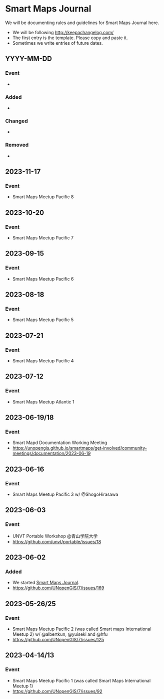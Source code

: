 # Smart Maps Journal
We will be documenting rules and guidelines for Smart Maps Journal here. 
- We will be following http://keepachangelog.com/
- The first entry is the template. Please copy and paste it.
- Sometimes we write entries of future dates. 

## YYYY-MM-DD
### Event
-
### Added
-
### Changed
-
### Removed
-

## 2023-11-17
### Event
- Smart Maps Meetup Pacific 8

## 2023-10-20
### Event
- Smart Maps Meetup Pacific 7

## 2023-09-15
### Event
- Smart Maps Meetup Pacific 6

## 2023-08-18
### Event
- Smart Maps Meetup Pacific 5

## 2023-07-21
### Event
- Smart Maps Meetup Pacific 4

## 2023-07-12
### Event
- Smart Maps Meetup Atlantic 1

## 2023-06-19/18
### Event
- Smart Mapd Documentation Working Meeting
- https://unopengis.github.io/smartmaps/get-involved/community-meetings/documentation/2023-06-19

## 2023-06-16
### Event
- Smart Maps Meetup Pacific 3 w/ @ShogoHirasawa

## 2023-06-03
### Event
- UNVT Portable Workshop @青山学院大学
- https://github.com/unvt/portable/issues/18

## 2023-06-02
### Added
- We started [Smart Maps Journal](https://github.com/unopengis/smj).
- https://github.com/UNopenGIS/7/issues/169

## 2023-05-26/25
### Event
- Smart Maps Meetup Pacific 2 (was called Smart maps International Meetup 2) w/ @albertkun, @yuiseki and @hfu
- https://github.com/UNopenGIS/7/issues/125

## 2023-04-14/13
### Event
- Smart Maps Meetup Pacific 1 (was called Smart Maps International Meetup 1)
- https://github.com/UNopenGIS/7/issues/92

